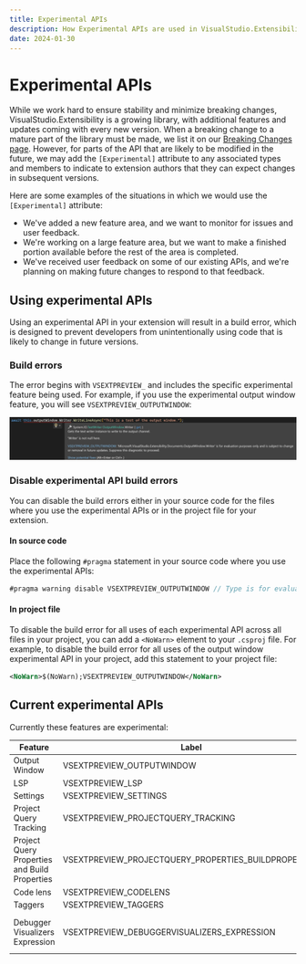 ```yaml
---
title: Experimental APIs
description: How Experimental APIs are used in VisualStudio.Extensibility
date: 2024-01-30
---
```


# Experimental APIs

While we work hard to ensure stability and minimize breaking changes, VisualStudio.Extensibility is a growing library, with additional features and updates coming with every new version. When a breaking change to a mature part of the library must be made, we list it on our [Breaking Changes page](breaking_changes.md). However, for parts of the API that are likely to be modified in the future, we may add the `[Experimental]` attribute to any associated types and members to indicate to extension authors that they can expect changes in subsequent versions.

Here are some examples of the situations in which we would use the `[Experimental]` attribute:
* We've added a new feature area, and we want to monitor for issues and user feedback.
* We're working on a large feature area, but we want to make a finished portion available before the rest of the area is completed.
* We've received user feedback on some of our existing APIs, and we're planning on making future changes to respond to that feedback.

## Using experimental APIs

Using an experimental API in your extension will result in a build error, which is designed to prevent developers from unintentionally using code that is likely to change in future versions.

### Build errors
The error begins with `VSEXTPREVIEW_` and includes the specific experimental feature being used. For example, if you use the experimental output window feature, you will see `VSEXTPREVIEW_OUTPUTWINDOW`:

![Localization directory structure](./media/experimental_api_error.png)

### Disable experimental API build errors

You can disable the build errors either in your source code for the files where you use the experimental APIs or in the project file for your extension.

#### In source code

Place the following `#pragma` statement in your source code where you use the experimental APIs:

```csharp
#pragma warning disable VSEXTPREVIEW_OUTPUTWINDOW // Type is for evaluation purposes only and is subject to change or removal in future updates.
```

#### In project file

To disable the build error for all uses of each experimental API across all files in your project, you can add a `<NoWarn>` element to your `.csproj` file. For example, to disable the build error for all uses of the output window experimental API in your project, add this statement to your project file:

```xml
<NoWarn>$(NoWarn);VSEXTPREVIEW_OUTPUTWINDOW</NoWarn>
```

## Current experimental APIs

Currently these features are experimental:

| Feature | Label | Notes |
|---------|-------|-------|
| Output Window | VSEXTPREVIEW_OUTPUTWINDOW | |
| LSP | VSEXTPREVIEW_LSP | |
| Settings | VSEXTPREVIEW_SETTINGS | |
| Project Query Tracking | VSEXTPREVIEW_PROJECTQUERY_TRACKING | [`TrackUpdatesAsync`](https://learn.microsoft.com/dotnet/api/microsoft.visualstudio.projectsystem.query.iasyncqueryable-1.trackupdatesasync) is a preview API. |
| Project Query Properties and Build Properties | VSEXTPREVIEW_PROJECTQUERY_PROPERTIES_BUILDPROPERTIES | Property-related APIs like [`this`](https://learn.microsoft.com/dotnet/api/microsoft.visualstudio.extensibility.debuggervisualizers.visualizertarget.originalvisualizedexpression) property are preview APIs. |
| Code lens | VSEXTPREVIEW_CODELENS | |
| Taggers | VSEXTPREVIEW_TAGGERS | |
| Debugger Visualizers Expression | VSEXTPREVIEW_DEBUGGERVISUALIZERS_EXPRESSION | The [`OriginalVisualizedExpression`](https://learn.microsoft.com/dotnet/api/microsoft.visualstudio.extensibility.debuggervisualizers.visualizertarget.originalvisualizedexpression) property and the [related event](https://learn.microsoft.com/dotnet/api/microsoft.visualstudio.extensibility.debuggervisualizers.visualizertarget.visualizedexpressionchanged) are preview APIs. |
